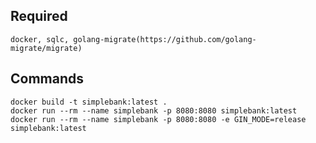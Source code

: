 ## Required

`docker, sqlc, golang-migrate(https://github.com/golang-migrate/migrate)`

## Commands

```
docker build -t simplebank:latest .
docker run --rm --name simplebank -p 8080:8080 simplebank:latest
docker run --rm --name simplebank -p 8080:8080 -e GIN_MODE=release simplebank:latest
```
